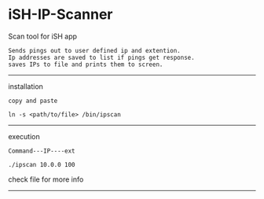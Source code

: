 # iSH-IP-Scanner
Scan tool for iSH app

    Sends pings out to user defined ip and extention.
    Ip addresses are saved to list if pings get response.
    saves IPs to file and prints them to screen.

***
installation

    copy and paste

    ln -s <path/to/file> /bin/ipscan

***
execution

    Command---IP----ext

    ./ipscan 10.0.0 100

check file for more info
***

